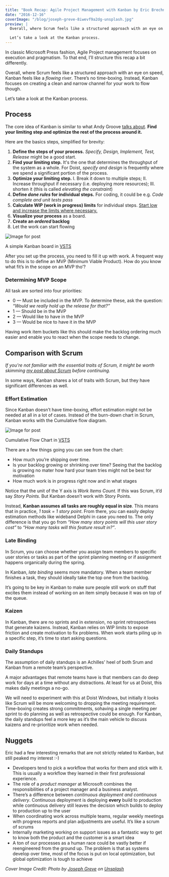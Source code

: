 ```yaml
---
title: "Book Recap: Agile Project Management with Kanban by Eric Brechner"
date: "2016-12-16"
coverImage: "/blog/joseph-greve-8iwevf9a2dg-unsplash.jpg"
preview: |
  Overall, where Scrum feels like a structured approach with an eye on speed, Kanban feels like a _flowing river_. There’s no time-boxing. Instead, Kanban focuses on creating a clean and narrow channel for your work to flow though. 

  Let’s take a look at the Kanban process.
---
```


In classic Microsoft Press fashion, Agile Project management focuses on execution and pragmatism. To that end, I’ll structure this recap a bit differently.

Overall, where Scrum feels like a structured approach with an eye on speed, Kanban feels like a _flowing river_. There’s no time-boxing. Instead, Kanban focuses on creating a clean and narrow channel for your work to flow though.

Let’s take a look at the Kanban process.

## Process

The core idea of Kanban is similar to what Andy Groove [talks about](https://medium.com/@jankratochvil/book-recap-high-output-management-by-andy-grove-d77bbb16d98c). **Find your limiting step and optimize the rest of the process around it.**

Here are the basics steps, simplified for brevity:

1. **Define the steps of your process.** _Specify, Design, Implement, Test, Release_ might be a good start.
2. **Find your limiting step.** It's the one that determines the throughput of the system as a whole. For Doist, _specify and design_ is frequently where we spend a significant portion of the process.
3. **Optimize your limiting step.** I. Break it down to multiple steps; II. Increase throughput if necessary (i.e. deploying more resources); III. shorten it (this is called _elevating the constraint_)
4. **Define _done rules_ for individual steps.** For coding, it could be e.g. _Code complete and unit tests pass_
5. **Calculate WIP (work in progress) limits** for individual steps. [Start low and increase the limits where necessary.](https://docs.microsoft.com/en-us/vsts/work/kanban/wip-limits#determine-initial-wip-limits)
6. **Visualize your process** as a board.
7. **Create an _ordered_ backlog**
8. Let the work can start flowing

![Image for post](images/679e4-0c7it9zjikarenned.png)

A simple Kanban board in [VSTS](https://docs.microsoft.com/en-us/vsts/work/kanban/kanban-quickstart)

After you set up the process, you need to fill it up with work. A frequent way to do this is to define an MVP (Minimum Viable Product). How do you know what fit’s in the scope on an MVP tho’?

### Determining MVP Scope

All task are sorted into four priorities:

- 0 — Must be included in the MVP. To determine these, ask the question: _“Would we really hold up the release for that?”_
- 1 — Should be in the MVP
- 2 — Would like to have in the MVP
- 3 — Would be nice to have it in the MVP

Having work item buckets like this should make the backlog ordering much easier and enable you to react when the scope needs to change.

## Comparison with Scrum

_If you're not familiar with the essential traits of Scrum, it might be worth skimming [my post about Scrum](https://janjan.xyz/2017/12/10/book-recap-scrum-the-art-of-doing-twice-the-work-in-half-the-time-by-jeff-sutherland/) before continuing._

In some ways, Kanban shares a lot of traits with Scrum, but they have significant differences as well.

### Effort Estimation

Since Kanban doesn’t have time-boxing, effort estimation might not be needed at all in a lot of cases. Instead of the burn-down chart in Scrum, Kanban works with the Cumulative flow diagram.

![Image for post](images/68248-0quuvydbcccxnvmon.png)

Cumulative Flow Chart in [VSTS](https://docs.microsoft.com/en-us/vsts/report/dashboards/cumulative-flow)

There are a few things going you can see from the chart:

- How much you’re shipping over time.
- Is your backlog growing or shrinking over time? Seeing that the backlog is growing no mater how hard your team tries might not be best for motivation
- How much work is in progress right now and in what stages

Notice that the unit of the Y axis is _Work Items Count._ If this was Scrum, it’d say _Story Points_. But Kanban doesn’t work with Story Points.

Instead, **Kanban assumes all tasks are roughly equal in size**. This means that in practice, _1 task = 1 story point_. From there, you can easily deploy estimation methods like wideband Delphi in case you need to. The only difference is that you go from _“How many story points will this user story cost”_ to _“How many tasks will this feature result in?”_.

### Late Binding

In Scrum, you can choose whether you assign team members to specific user stories or tasks as part of the sprint planning meeting or if assignment happens organically during the spring.

In Kanban, _late binding_ seems more mandatory. When a team member finishes a task, they should ideally take the top one from the backlog.

It’s going to be key in Kanban to make sure people still work on stuff that excites them instead of working on an item simply because it was on top of the queue.

### Kaizen

In Kanban, there are no sprints and in extension, no sprint retrospectives that generate kaizens. Instead, Kanban relies on WIP limits to expose friction and create motivation to fix problems. When work starts piling up in a specific step, it’s time to start asking questions.

### Daily Standups

The assumption of daily standups is an Achilles' heel of both Srum and Kanban from a remote team’s perspective.

A major advantages that remote teams have is that members can do deep work for days at a time without any distractions. At least for us at Doist, this makes daily meetings a no-go.

We will need to experiment with this at Doist Windows, but initially it looks like Scrum will be more welcoming to dropping the meeting requirement. Time-boxing creates strong commitments, sohaving a single meeting per sprint to do planning as well as retrospective could be enough. For Kanban, the daily standups feel a more key as it’s the main vehicle to discuss kaizens and re-prioritize work when needed.

## Nuggets

Eric had a few interesting remarks that are not strictly related to Kanban, but still peaked my interest :-)

- Developers tend to pick a workflow that works for them and stick with it. This is usually a workflow they learned in their first professional experience.
- The role of a _product manager_ at Microsoft combines the responsibilities of a project manager and a business analyst.
- There’s a difference between _continuous deployment and continuous delivery_. Continuous deployment is deploying **every** build to production while continuous delivery still leaves the decision which builds to deploy to production up to the user
- When coordinating work across multiple teams, regular weekly meetings with progress reports and plan adjustments are useful. It’s like a scrum of scrums
- Internally marketing working on support issues as a fantastic way to get to know both the product and the customer is a smart idea
- A ton of our processes as a human race could be vastly better if reengineered from the ground up. The problem is that as systems develop over time, most of the focus is put on local optimization, but global optimization is tough to achieve

_Cover Image Credit: Photo by [Joseph Greve](https://unsplash.com/@lime517?utm_source=unsplash&utm_medium=referral&utm_content=creditCopyText) on [Unsplash](https://unsplash.com/s/photos/toyota?utm_source=unsplash&utm_medium=referral&utm_content=creditCopyText)_
